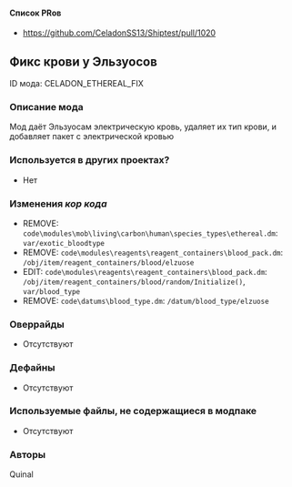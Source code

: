 
#### Список PRов

- https://github.com/CeladonSS13/Shiptest/pull/1020

## Фикс крови у Эльзуосов

ID мода: CELADON_ETHEREAL_FIX

### Описание мода

Мод даёт Эльзуосам электрическую кровь, удаляет их тип крови, и добавляет пакет с электрической кровью

### Используется в других проектах?
- Нет

### Изменения *кор кода*

- REMOVE: `code\modules\mob\living\carbon\human\species_types\ethereal.dm`: `var/exotic_bloodtype`
- REMOVE: `code\modules\reagents\reagent_containers\blood_pack.dm`: `/obj/item/reagent_containers/blood/elzuose`
- EDIT: `code\modules\reagents\reagent_containers\blood_pack.dm`: `/obj/item/reagent_containers/blood/random/Initialize()`, `var/blood_type`
- REMOVE: `code\datums\blood_type.dm`: `/datum/blood_type/elzuose`

### Оверрайды

- Отсутствуют

### Дефайны

- Отсутствуют

### Используемые файлы, не содержащиеся в модпаке

- Отсутствуют

### Авторы

Quinal
